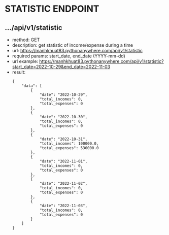 # STATISTIC ENDPOINT


## .../api/v1/statistic
- method: GET
- description: get statistic of income/expense during a time
- url: https://manhkhuat83.pythonanywhere.com/api/v1/statistic
- required params: start_date, end_date (YYYY-mm-dd)
- url example: https://manhkhuat83.pythonanywhere.com/api/v1/statistic?start_date=2022-10-29&end_date=2022-11-03
- result:
    ```
    {
        "data": [
            {
                "date": "2022-10-29",
                "total_incomes": 0,
                "total_expenses": 0
            },
            {
                "date": "2022-10-30",
                "total_incomes": 0,
                "total_expenses": 0
            },
            {
                "date": "2022-10-31",
                "total_incomes": 100000.0,
                "total_expenses": 530000.0
            },
            {
                "date": "2022-11-01",
                "total_incomes": 0,
                "total_expenses": 0
            },
            {
                "date": "2022-11-02",
                "total_incomes": 0,
                "total_expenses": 0
            },
            {
                "date": "2022-11-03",
                "total_incomes": 0,
                "total_expenses": 0
            }
        ]
    }
    ```